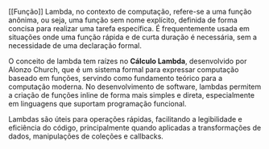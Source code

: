[[Função]]
Lambda, no contexto de computação, refere-se a uma função anônima, ou seja, uma função sem nome explícito, definida de forma concisa para realizar uma tarefa específica. É frequentemente usada em situações onde uma função rápida e de curta duração é necessária, sem a necessidade de uma declaração formal.

O conceito de lambda tem raízes no **Cálculo Lambda**, desenvolvido por Alonzo Church, que é um sistema formal para expressar computação baseado em funções, servindo como fundamento teórico para a computação moderna. No desenvolvimento de software, lambdas permitem a criação de funções inline de forma mais simples e direta, especialmente em linguagens que suportam programação funcional.

Lambdas são úteis para operações rápidas, facilitando a legibilidade e eficiência do código, principalmente quando aplicadas a transformações de dados, manipulações de coleções e callbacks.